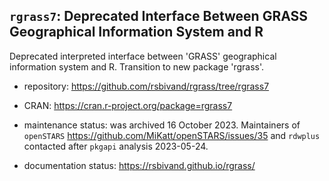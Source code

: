 ## `rgrass7`: Deprecated Interface Between GRASS Geographical Information System and R

Deprecated interpreted interface between 'GRASS' geographical information system and R. Transition to new package 'rgrass'.

- repository: https://github.com/rsbivand/rgrass/tree/rgrass7

- CRAN: https://cran.r-project.org/package=rgrass7

- maintenance status: was archived 16 October 2023. Maintainers of `openSTARS` https://github.com/MiKatt/openSTARS/issues/35 and `rdwplus` contacted after `pkgapi` analysis 2023-05-24.

- documentation status: https://rsbivand.github.io/rgrass/
